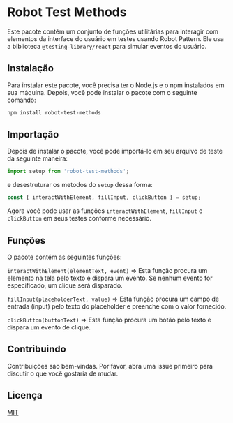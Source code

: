 # Robot Test Methods

Este pacote contém um conjunto de funções utilitárias para interagir com elementos da interface do usuário em testes usando Robot Pattern. Ele usa a biblioteca `@testing-library/react` para simular eventos do usuário.

## Instalação

Para instalar este pacote, você precisa ter o Node.js e o npm instalados em sua máquina. Depois, você pode instalar o pacote com o seguinte comando:

```bash
npm install robot-test-methods
```

## Importação

Depois de instalar o pacote, você pode importá-lo em seu arquivo de teste da seguinte maneira:

```javascript
import setup from 'robot-test-methods';
```
e desestruturar os metodos do `setup` dessa forma:

```javascript
const { interactWithElement, fillInput, clickButton } = setup;
```

Agora você pode usar as funções `interactWithElement`, `fillInput` e `clickButton` em seus testes conforme necessário.

## Funções
O pacote contém as seguintes funções:

`interactWithElement(elementText, event)` &rArr;
Esta função procura um elemento na tela pelo texto e dispara um evento. Se nenhum evento for especificado, um clique será disparado.

`fillInput(placeholderText, value)` &rArr;
Esta função procura um campo de entrada (input) pelo texto do placeholder e preenche com o valor fornecido.

`clickButton(buttonText)` &rArr;
Esta função procura um botão pelo texto e dispara um evento de clique.

## Contribuindo
Contribuições são bem-vindas. Por favor, abra uma issue primeiro para discutir o que você gostaria de mudar.

## Licença
[MIT](https://choosealicense.com/licenses/mit/)
